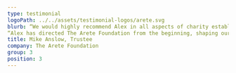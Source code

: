 ```yaml
---
type: testimonial
logoPath: ../../assets/testimonial-logos/arete.svg
blurb: “We would highly recommend Alex in all aspects of charity establishment. She guided us through the journey and made the process really straightforward and simple, explaining both the processes attached to charitable status, but also the requirements for the organisation to meet best practice as set by the charity commission”. – Finishing School Foundation
“Alex has directed The Arete Foundation from the beginning, shaping our strategy so it aligned to our vision, and create optimal impact across the region. Alex is an integral member of our team and together we look forward to creating more partnerships across the North West to make a difference in young people’s lives”
title: Mike Anslow, Trustee
company: The Arete Foundation
group: 3
position: 3
---
```

